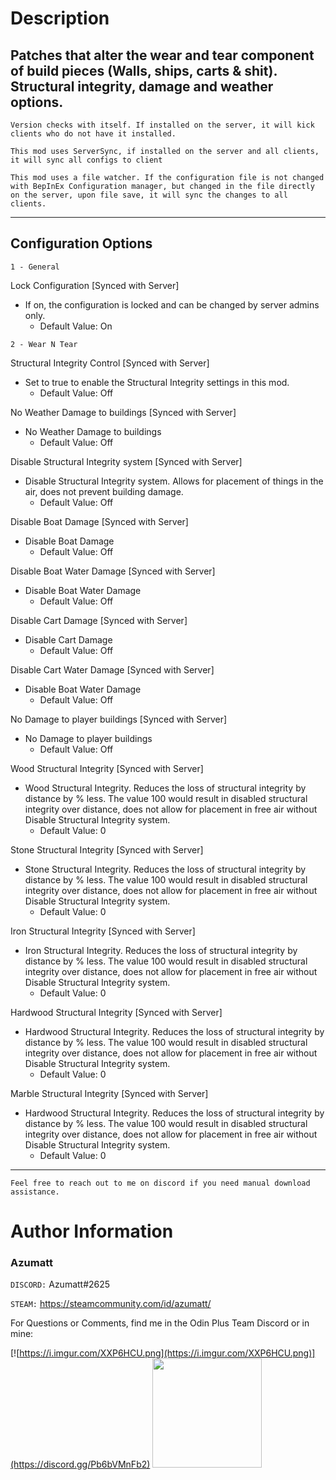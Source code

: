 # Description

## Patches that alter the wear and tear component of build pieces (Walls, ships, carts & shit). Structural integrity, damage and weather options.


`Version checks with itself. If installed on the server, it will kick clients who do not have it installed.`

`This mod uses ServerSync, if installed on the server and all clients, it will sync all configs to client`

`This mod uses a file watcher. If the configuration file is not changed with BepInEx Configuration manager, but changed in the file directly on the server, upon file save, it will sync the changes to all clients.`


---

## Configuration Options


`1 - General`

Lock Configuration [Synced with Server]
* If on, the configuration is locked and can be changed by server admins only.
    * Default Value: On

`2 - Wear N Tear`

Structural Integrity Control [Synced with Server]
* Set to true to enable the Structural Integrity settings in this mod.
    * Default Value: Off

No Weather Damage to buildings [Synced with Server]
* No Weather Damage to buildings
    * Default Value: Off

Disable Structural Integrity system [Synced with Server]
* Disable Structural Integrity system. Allows for placement of things in the air, does not prevent building damage.
    * Default Value: Off

Disable Boat Damage [Synced with Server]
* Disable Boat Damage
    * Default Value: Off

Disable Boat Water Damage [Synced with Server]
* Disable Boat Water Damage
    * Default Value: Off

Disable Cart Damage [Synced with Server]
* Disable Cart Damage
  * Default Value: Off

Disable Cart Water Damage [Synced with Server]
* Disable Boat Water Damage
  * Default Value: Off

No Damage to player buildings [Synced with Server]
* No Damage to player buildings
    * Default Value: Off

Wood Structural Integrity [Synced with Server]
* Wood Structural Integrity. Reduces the loss of structural integrity by distance by % less. The value 100 would result in disabled structural integrity over distance, does not allow for placement in free air without Disable Structural Integrity system.
    * Default Value: 0

Stone Structural Integrity [Synced with Server]
* Stone Structural Integrity. Reduces the loss of structural integrity by distance by % less. The value 100 would result in disabled structural integrity over distance, does not allow for placement in free air without Disable Structural Integrity system.
    * Default Value: 0

Iron Structural Integrity [Synced with Server]
* Iron Structural Integrity. Reduces the loss of structural integrity by distance by % less. The value 100 would result in disabled structural integrity over distance, does not allow for placement in free air without Disable Structural Integrity system.
    * Default Value: 0

Hardwood Structural Integrity [Synced with Server]
* Hardwood Structural Integrity. Reduces the loss of structural integrity by distance by % less. The value 100 would result in disabled structural integrity over distance, does not allow for placement in free air without Disable Structural Integrity system.
    * Default Value: 0

Marble Structural Integrity [Synced with Server]
* Hardwood Structural Integrity. Reduces the loss of structural integrity by distance by % less. The value 100 would result in disabled structural integrity over distance, does not allow for placement in free air without Disable Structural Integrity system.
    * Default Value: 0

___



`Feel free to reach out to me on discord if you need manual download assistance.`


# Author Information

### Azumatt

`DISCORD:` Azumatt#2625

`STEAM:` https://steamcommunity.com/id/azumatt/

For Questions or Comments, find me in the Odin Plus Team Discord or in mine:

[![https://i.imgur.com/XXP6HCU.png](https://i.imgur.com/XXP6HCU.png)](https://discord.gg/Pb6bVMnFb2)
<a href="https://discord.gg/pdHgy6Bsng"><img src="https://i.imgur.com/Xlcbmm9.png" href="https://discord.gg/pdHgy6Bsng" width="175" height="175"></a>
